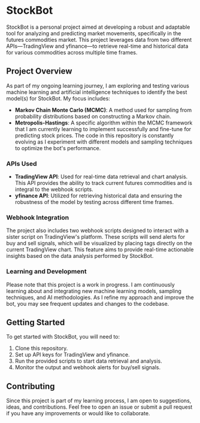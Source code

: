 # StockBot
StockBot is a personal project aimed at developing a robust and adaptable tool for analyzing and predicting market movements, specifically in the futures commodities market. This project leverages data from two different APIs—TradingView and yfinance—to retrieve real-time and historical data for various commodities across multiple time frames.

## Project Overview
As part of my ongoing learning journey, I am exploring and testing various machine learning and artificial intelligence techniques to identify the best model(s) for StockBot. My focus includes:

-  **Markov Chain Monte Carlo (MCMC)**: A method used for sampling from probability distributions based on constructing a Markov chain.
-  **Metropolis-Hastings**: A specific algorithm within the MCMC framework that I am currently learning to implement successfully and fine-tune for predicting stock prices.
The code in this repository is constantly evolving as I experiment with different models and sampling techniques to optimize the bot's performance.

### APIs Used
-  **TradingView API**: Used for real-time data retrieval and chart analysis. This API provides the ability to track current futures commodities and is integral to the webhook scripts.
-  **yfinance API**: Utilized for retrieving historical data and ensuring the robustness of the model by testing across different time frames.
### Webhook Integration
The project also includes two webhook scripts designed to interact with a sister script on TradingView's platform. These scripts will send alerts for buy and sell signals, which will be visualized by placing tags directly on the current TradingView chart. This feature aims to provide real-time actionable insights based on the data analysis performed by StockBot.

### Learning and Development
Please note that this project is a work in progress. I am continuously learning about and integrating new machine learning models, sampling techniques, and AI methodologies. As I refine my approach and improve the bot, you may see frequent updates and changes to the codebase.

## Getting Started
To get started with StockBot, you will need to:

1.  Clone this repository.
2.  Set up API keys for TradingView and yfinance.
3.  Run the provided scripts to start data retrieval and analysis.
4.  Monitor the output and webhook alerts for buy/sell signals.
## Contributing
Since this project is part of my learning process, I am open to suggestions, ideas, and contributions. Feel free to open an issue or submit a pull request if you have any improvements or would like to collaborate.
